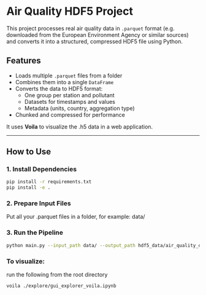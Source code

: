 # Air Quality HDF5 Project

This project processes real air quality data in `.parquet` format (e.g. downloaded from the European Environment Agency or similar sources) and converts it into a structured, compressed HDF5 file using Python.

## Features

- Loads multiple `.parquet` files from a folder
- Combines them into a single `DataFrame`
- Converts the data to HDF5 format:
  - One group per station and pollutant
  - Datasets for timestamps and values
  - Metadata (units, country, aggregation type)
- Chunked and compressed for performance

It uses **Voila** to visualize the .h5 data in a web application.

---

## How to Use

### 1. Install Dependencies

```bash
pip install -r requirements.txt
pip install -e .
```
### 2. Prepare Input Files

Put all your .parquet files in a folder, for example: data/

### 3. Run the Pipeline

```bash
python main.py --input_path data/ --output_path hdf5_data/air_quality_data.h5
```

### To visualize:

run the following from the root directory
```bash
voila ./explore/gui_explorer_voila.ipynb
```